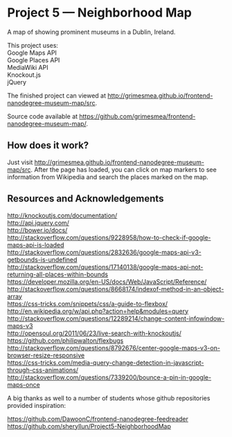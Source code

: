 # Project 5 — Neighborhood Map

A map of showing prominent museums in a Dublin, Ireland.

This project uses:  
Google Maps API  
Google Places API  
MediaWiki API  
Knockout.js  
jQuery

The finished project can viewed at http://grimesmea.github.io/frontend-nanodegree-museum-map/src.

Source code available at https://github.com/grimesmea/frontend-nanodegree-museum-map/.

## How does it work?

Just visit http://grimesmea.github.io/frontend-nanodegree-museum-map/src. After the page has loaded, you can click on map markers to see information from Wikipedia and search the places marked on the map.

## Resources and Acknowledgements

http://knockoutjs.com/documentation/  
http://api.jquery.com/  
http://bower.io/docs/  
http://stackoverflow.com/questions/9228958/how-to-check-if-google-maps-api-is-loaded  
http://stackoverflow.com/questions/2832636/google-maps-api-v3-getbounds-is-undefined  
http://stackoverflow.com/questions/17140138/google-maps-api-not-returning-all-places-within-bounds  
https://developer.mozilla.org/en-US/docs/Web/JavaScript/Reference/  
http://stackoverflow.com/questions/8668174/indexof-method-in-an-object-array  
https://css-tricks.com/snippets/css/a-guide-to-flexbox/  
http://en.wikipedia.org/w/api.php?action=help&modules=query  
http://stackoverflow.com/questions/12289214/change-content-infowindow-maps-v3  
http://opensoul.org/2011/06/23/live-search-with-knockoutjs/  
https://github.com/philipwalton/flexbugs  
http://stackoverflow.com/questions/8792676/center-google-maps-v3-on-browser-resize-responsive  
https://css-tricks.com/media-query-change-detection-in-javascript-through-css-animations/  
http://stackoverflow.com/questions/7339200/bounce-a-pin-in-google-maps-once  

A big thanks as well to a number of students whose github repositories provided
inspiration:

https://github.com/DawoonC/frontend-nanodegree-feedreader  
https://github.com/sheryllun/Project5-NeighborhoodMap
